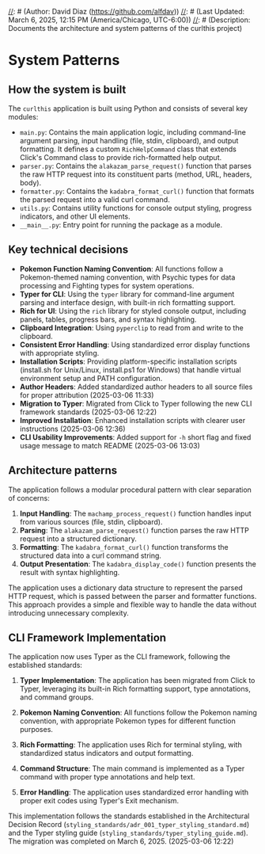 [//]: # (File: systemPatterns.md)
[//]: # (Author: David Diaz (https://github.com/alfdav))
[//]: # (Last Updated: March 6, 2025, 12:15 PM (America/Chicago, UTC-6:00))
[//]: # (Description: Documents the architecture and system patterns of the curlthis project)

# System Patterns

## How the system is built

The `curlthis` application is built using Python and consists of several key modules:

*   `main.py`: Contains the main application logic, including command-line argument parsing, input handling (file, stdin, clipboard), and output formatting. It defines a custom `RichHelpCommand` class that extends Click's Command class to provide rich-formatted help output.
*   `parser.py`: Contains the `alakazam_parse_request()` function that parses the raw HTTP request into its constituent parts (method, URL, headers, body).
*   `formatter.py`: Contains the `kadabra_format_curl()` function that formats the parsed request into a valid curl command.
*   `utils.py`: Contains utility functions for console output styling, progress indicators, and other UI elements.
*   `__main__.py`: Entry point for running the package as a module.

## Key technical decisions

*   **Pokemon Function Naming Convention**: All functions follow a Pokemon-themed naming convention, with Psychic types for data processing and Fighting types for system operations.
*   **Typer for CLI**: Using the `typer` library for command-line argument parsing and interface design, with built-in rich formatting support.
*   **Rich for UI**: Using the `rich` library for styled console output, including panels, tables, progress bars, and syntax highlighting.
*   **Clipboard Integration**: Using `pyperclip` to read from and write to the clipboard.
*   **Consistent Error Handling**: Using standardized error display functions with appropriate styling.
*   **Installation Scripts**: Providing platform-specific installation scripts (install.sh for Unix/Linux, install.ps1 for Windows) that handle virtual environment setup and PATH configuration.
*   **Author Headers**: Added standardized author headers to all source files for proper attribution (2025-03-06 11:33)
*   **Migration to Typer**: Migrated from Click to Typer following the new CLI framework standards (2025-03-06 12:22)
*   **Improved Installation**: Enhanced installation scripts with clearer user instructions (2025-03-06 12:36)
*   **CLI Usability Improvements**: Added support for `-h` short flag and fixed usage message to match README (2025-03-06 13:03)

## Architecture patterns

The application follows a modular procedural pattern with clear separation of concerns:

1. **Input Handling**: The `machamp_process_request()` function handles input from various sources (file, stdin, clipboard).
2. **Parsing**: The `alakazam_parse_request()` function parses the raw HTTP request into a structured dictionary.
3. **Formatting**: The `kadabra_format_curl()` function transforms the structured data into a curl command string.
4. **Output Presentation**: The `kadabra_display_code()` function presents the result with syntax highlighting.

The application uses a dictionary data structure to represent the parsed HTTP request, which is passed between the parser and formatter functions. This approach provides a simple and flexible way to handle the data without introducing unnecessary complexity.

## CLI Framework Implementation

The application now uses Typer as the CLI framework, following the established standards:

1. **Typer Implementation**: The application has been migrated from Click to Typer, leveraging its built-in Rich formatting support, type annotations, and command groups.

2. **Pokemon Naming Convention**: All functions follow the Pokemon naming convention, with appropriate Pokemon types for different function purposes.

3. **Rich Formatting**: The application uses Rich for terminal styling, with standardized status indicators and output formatting.

4. **Command Structure**: The main command is implemented as a Typer command with proper type annotations and help text.

5. **Error Handling**: The application uses standardized error handling with proper exit codes using Typer's Exit mechanism.

This implementation follows the standards established in the Architectural Decision Record (`styling_standards/adr_001_typer_styling_standard.md`) and the Typer styling guide (`styling_standards/typer_styling_guide.md`). The migration was completed on March 6, 2025. (2025-03-06 12:22)